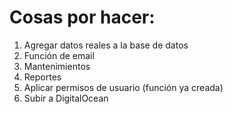 Cosas por hacer:
===============
1. Agregar datos reales a la base de datos
2. Función de email
3. Mantenimientos
4. Reportes
5. Aplicar permisos de usuario (función ya creada)
6. Subir a DigitalOcean

